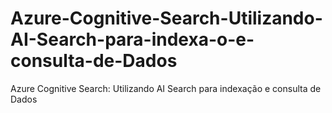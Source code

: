 # Azure-Cognitive-Search-Utilizando-AI-Search-para-indexa-o-e-consulta-de-Dados
Azure Cognitive Search: Utilizando AI Search para indexação e consulta de Dados
